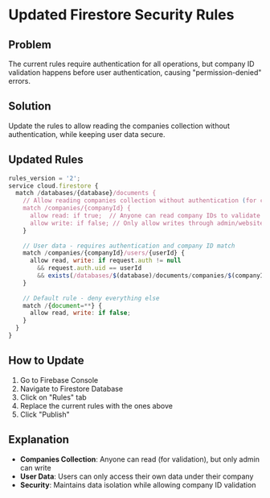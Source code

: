 # Updated Firestore Security Rules

## Problem
The current rules require authentication for all operations, but company ID validation happens before user authentication, causing "permission-denied" errors.

## Solution
Update the rules to allow reading the companies collection without authentication, while keeping user data secure.

## Updated Rules

```javascript
rules_version = '2';
service cloud.firestore {
  match /databases/{database}/documents {
    // Allow reading companies collection without authentication (for company ID validation)
    match /companies/{companyId} {
      allow read: if true;  // Anyone can read company IDs to validate them
      allow write: if false; // Only allow writes through admin/website
    }
    
    // User data - requires authentication and company ID match
    match /companies/{companyId}/users/{userId} {
      allow read, write: if request.auth != null 
        && request.auth.uid == userId
        && exists(/databases/$(database)/documents/companies/$(companyId));
    }
    
    // Default rule - deny everything else
    match /{document=**} {
      allow read, write: if false;
    }
  }
}
```

## How to Update

1. Go to Firebase Console
2. Navigate to Firestore Database
3. Click on "Rules" tab
4. Replace the current rules with the ones above
5. Click "Publish"

## Explanation

- **Companies Collection**: Anyone can read (for validation), but only admin can write
- **User Data**: Users can only access their own data under their company
- **Security**: Maintains data isolation while allowing company ID validation 